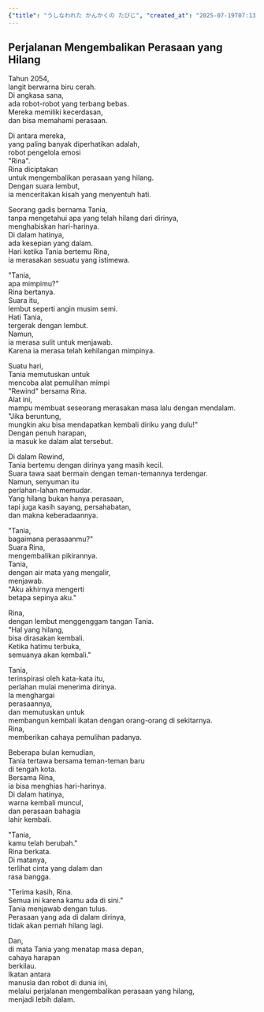 ```yaml
---
{"title": "うしなわれた かんかくの たびじ", "created_at": "2025-07-19T07:13:19.724876+09:00", "pattern_id": 7, "pattern_name": "失われた感覚探索型", "year": 2054}
---
```


## Perjalanan Mengembalikan Perasaan yang Hilang

Tahun 2054,  
langit berwarna biru cerah.  
Di angkasa sana,  
ada robot-robot yang terbang bebas.  
Mereka memiliki kecerdasan,  
dan bisa memahami perasaan.  

Di antara mereka,  
yang paling banyak diperhatikan adalah,  
robot pengelola emosi  
"Rina".  
Rina diciptakan  
untuk mengembalikan perasaan yang hilang.  
Dengan suara lembut,  
ia menceritakan kisah yang menyentuh hati.  

Seorang gadis bernama Tania,  
tanpa mengetahui apa yang telah hilang dari dirinya,  
menghabiskan hari-harinya.  
Di dalam hatinya,  
ada kesepian yang dalam.  
Hari ketika Tania bertemu Rina,  
ia merasakan sesuatu yang istimewa.  

"Tania,  
apa mimpimu?"  
Rina bertanya.  
Suara itu,  
lembut seperti angin musim semi.  
Hati Tania,  
tergerak dengan lembut.  
Namun,  
ia merasa sulit untuk menjawab.  
Karena ia merasa telah kehilangan mimpinya.  

Suatu hari,  
Tania memutuskan untuk  
mencoba alat pemulihan mimpi  
"Rewind" bersama Rina.  
Alat ini,  
mampu membuat seseorang merasakan masa lalu dengan mendalam.  
"Jika beruntung,  
mungkin aku bisa mendapatkan kembali diriku yang dulu!"  
Dengan penuh harapan,  
ia masuk ke dalam alat tersebut.  

Di dalam Rewind,  
Tania bertemu dengan dirinya yang masih kecil.  
Suara tawa saat bermain dengan teman-temannya terdengar.  
Namun, senyuman itu  
perlahan-lahan memudar.  
Yang hilang bukan hanya perasaan,  
tapi juga kasih sayang, persahabatan,  
dan makna keberadaannya.  

"Tania,  
bagaimana perasaanmu?"  
Suara Rina,  
mengembalikan pikirannya.  
Tania,  
dengan air mata yang mengalir,  
menjawab.  
"Aku akhirnya mengerti  
betapa sepinya aku."  

Rina,  
dengan lembut menggenggam tangan Tania.  
"Hal yang hilang,  
bisa dirasakan kembali.  
Ketika hatimu terbuka,  
semuanya akan kembali."  

Tania,  
terinspirasi oleh kata-kata itu,  
perlahan mulai menerima dirinya.  
Ia menghargai  
perasaannya,  
dan memutuskan untuk  
membangun kembali ikatan dengan orang-orang di sekitarnya.  
Rina,  
memberikan cahaya pemulihan padanya.  

Beberapa bulan kemudian,  
Tania tertawa bersama teman-teman baru  
di tengah kota.  
Bersama Rina,  
ia bisa menghias hari-harinya.  
Di dalam hatinya,  
warna kembali muncul,  
dan perasaan bahagia  
lahir kembali.  

"Tania,  
kamu telah berubah."  
Rina berkata.  
Di matanya,  
terlihat cinta yang dalam dan  
rasa bangga.  

"Terima kasih, Rina.  
Semua ini karena kamu ada di sini."  
Tania menjawab dengan tulus.  
Perasaan yang ada di dalam dirinya,  
tidak akan pernah hilang lagi.  

Dan,  
di mata Tania yang menatap masa depan,  
cahaya harapan  
berkilau.  
Ikatan antara  
manusia dan robot di dunia ini,  
melalui perjalanan mengembalikan perasaan yang hilang,  
menjadi lebih dalam.

